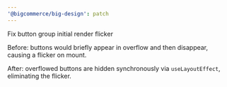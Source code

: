 ```yaml
---
'@bigcommerce/big-design': patch
---
```


Fix button group initial render flicker

Before: buttons would briefly appear in overflow and then disappear,
causing a flicker on mount.

After: overflowed buttons are hidden synchronously via `useLayoutEffect`, eliminating the flicker.